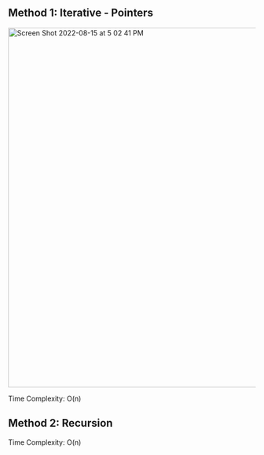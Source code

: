 ## Method 1: Iterative - Pointers

<img width="731" alt="Screen Shot 2022-08-15 at 5 02 41 PM" src="https://user-images.githubusercontent.com/106039830/184726675-3316a2f1-e114-4c01-989c-503546d587ae.png">

Time Complexity: O(n)

## Method 2: Recursion

Time Complexity: O(n)

